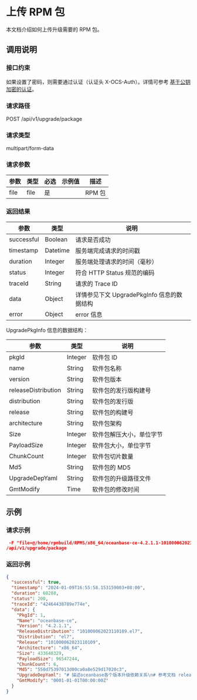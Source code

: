 # 上传 RPM 包

本文档介绍如何上传升级需要的 RPM 包。

## 调用说明

### 接口约束

如果设置了密码，则需要通过认证（认证头 X-OCS-Auth）。详情可参考 [基于公钥加密的认证](200.public-key-encryption-authentication.md)。

### 请求路径

POST /api/v1/upgrade/package

### 请求类型

multipart/form-data

### 请求参数

| 参数 | 类型 | 必选 | 示例值 | 描述 |
| --- | --- | --- | --- | --- |
| file | file | 是 | | RPM 包 |

### 返回结果

| 参数 | 类型 | 说明 |
| --- | --- | --- |
| successful | Boolean | 请求是否成功 |
| timestamp | Datetime | 服务端完成请求的时间戳 |
| duration | Integer | 服务端处理请求的时间（毫秒） |
| status | Integer | 符合 HTTP Status 规范的编码 |
| traceId | String | 请求的 Trace ID |
| data | Object | 详情参见下文 UpgradePkgInfo 信息的数据结构 |
| error | Object | error 信息 |

UpgradePkgInfo 信息的数据结构：

| 参数 | 类型 | 说明 |
| --- | --- | --- |
| pkgId | Integer | 软件包 ID |
| name | String | 软件包名称 |
| version | String | 软件包版本 |
| releaseDistribution | String | 软件包的发行版构建号 |
| distribution | String | 软件包的发行版 |
| release | String | 软件包的构建号 |
| architecture | String | 软件包架构 |
| Size | Integer | 软件包解压大小，单位字节 |
| PayloadSize | Integer | 软件包大小，单位字节 |
| ChunkCount | Integer | 软件包切片数量 |
| Md5 | String | 软件包的 MD5 |
| UpgradeDepYaml | String | 软件包的升级路径文件 |
| GmtModify | Time | 软件包的修改时间 |

## 示例

### 请求示例

```json
 -F "file=@/home/rpmbuild/RPMS/x86_64/oceanbase-ce-4.2.1.1-101000062023110109.el7.x86_64.rpm"
/api/v1/upgrade/package
```

### 返回示例

```json
{
  "successful": true,
  "timestamp": "2024-01-09T16:55:58.153159003+08:00",
  "duration": 68288,
  "status": 200,
  "traceId": "42464438789e774e",
  "data": {
    "PkgId": 1,
    "Name": "oceanbase-ce",
    "Version": "4.2.1.1",
    "ReleaseDistribution": "101000062023110109.el7",
    "Distribution": "el7",
    "Release": "101000062023110109",
    "Architecture": "x86_64",
    "Size": 433648329,
    "PayloadSize": 96547244,
    "ChunkCount": 6,
    "Md5": "550d75397013d00ca0a8e529d17020c3",
    "UpgradeDepYaml": "# 描述oceanbase各个版本升级依赖关系\n# 参考文档 release/ptw5y7\n\n# 对于每一个正式发布的ob版本，在下面的yaml文档中添加一项，包括如下属性：\n#  * version: 待升级的版本，或者升级过程中经过的版本；一般用A.B.C的版本号，如果是A.B.C-D的形式，表示build号必须大于等于D\n#  * can_be_upgraded_to: 表示该版本经过OB QA兼容性测试，可以*直接*升级到的ob版本号，是一个列表可以包括多个版本\n#  * deprecated: 缺省为False。如果为True，表示这个版本已经废除。可以作\n#     为升级的起点，可以作为升级过度版本，但是不能作为升级目标版本。\n#  * require_from_binary: 缺省为False。如果为True，表示升级过程中如果作为中间版本，除了运行upgrade脚本，还需要把observer也升级到该版本\n#\n\n# OCP的OB升级模块会读取本文件，给定升级的起始版本和目标版本，自动在满\n# 足上述约束的情况下寻找一个升级的最短路径。基本算法是：\n# 基于如下描述构建一个图，每个版本一个结点，can_be_upgraded_to关系定义\n# 一条边，寻找起始版本和升级目标两个版本之间的最短路径。除了起始点，其\n# 他节点不能是deprecated。如果有A.B.C和A.B.C-D两种节点匹配，优先选择后\n# 者。\n#\n\n- version: 4.0.0.0\n  can_be_upgraded_to:\n      - 4.1.0.0\n\n# 4.1.0.x is barrier\n- version: 4.1.0.0-100000192023032010   # 4.1 BETA版本 不能作为目标版本\n  can_be_upgraded_to:\n    - 4.1.0.0\n  deprecated: True\n\n- version: 4.1.0.0\n  can_be_upgraded_to:\n      - 4.1.0.1\n\n- version: 4.1.0.1\n  can_be_upgraded_to:\n      - 4.1.0.2\n\n- version: 4.1.0.2\n  can_be_upgraded_to:\n      - 4.2.0.0\n  require_from_binary:\n    value: True\n    when_come_from: [4.0.0.0, 4.1.0.0-100000192023032010]\n\n- version: 4.2.0.0-100000152023080109   # 4.2 RC2版本 不能作为目标版本\n  can_be_upgraded_to:\n    - 4.2.0.0\n  deprecated: True\n\n- version: 4.2.0.0-100010022023081817   # 4.2 RC2 hotfix版本 不能作为目标版本\n  can_be_upgraded_to:\n    - 4.2.0.0\n  deprecated: True\n\n- version: 4.2.0.0\n  can_be_upgraded_to:\n      - 4.2.1.0\n\n# 4.2.1.x is barrier\n- version: 4.2.1.0\n  can_be_upgraded_to:\n      - 4.2.1.1\n\n- version: 4.2.1.1\n  can_be_upgraded_to:\n      - 4.3.0.0\n  require_from_binary:\n    value: True\n    when_come_from: [4.1.0.0, 4.1.0.1, 4.1.0.2, 4.2.0.0]\n",
    "GmtModify": "0001-01-01T00:00:00Z"
  }
}
```
